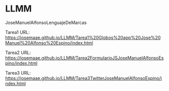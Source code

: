 # LLMM
JoseManuelAlfonsoLenguajeDeMarcas

Tarea1 URL: https://josemaae.github.io/LLMM/Tarea1%20Globos%20app%20Jose%20Manuel%20Alfonso%20Espino/index.html

Tarea2 URL:  https://josemaae.github.io/LLMM/Tarea2FormularioJSJoseManuelAlfonsoEspino/index.html

Tarea3 URL: https://josemaae.github.io/LLMM/Tarea3TwitterJoseManuelAlfonsoEspino/index.html

